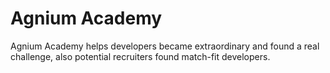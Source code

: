 Agnium Academy
==============

Agnium Academy helps developers became extraordinary and found a real challenge, also potential recruiters found match-fit developers.

